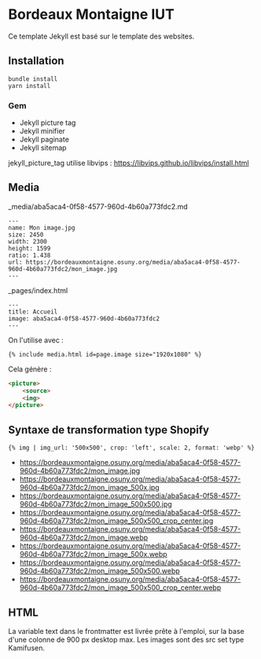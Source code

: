 # Bordeaux Montaigne IUT

Ce template Jekyll est basé sur le template des websites.

## Installation

```
bundle install
yarn install
```

### Gem

* Jekyll picture tag
* Jekyll minifier
* Jekyll paginate
* Jekyll sitemap

jekyll_picture_tag utilise libvips : https://libvips.github.io/libvips/install.html

## Media

_media/aba5aca4-0f58-4577-960d-4b60a773fdc2.md

```
---
name: Mon image.jpg
size: 2450
width: 2300
height: 1599
ratio: 1.438
url: https://bordeauxmontaigne.osuny.org/media/aba5aca4-0f58-4577-960d-4b60a773fdc2/mon_image.jpg
---
```

_pages/index.html

```
---
title: Accueil
image: aba5aca4-0f58-4577-960d-4b60a773fdc2
---
```

On l'utilise avec :

```
{% include media.html id=page.image size="1920x1080" %}
```

Cela génère :

```html
<picture>
    <source>
    <img>
</picture>
```

## Syntaxe de transformation type Shopify

```
{% img | img_url: '500x500', crop: 'left', scale: 2, format: 'webp' %}
```

- https://bordeauxmontaigne.osuny.org/media/aba5aca4-0f58-4577-960d-4b60a773fdc2/mon_image.jpg
- https://bordeauxmontaigne.osuny.org/media/aba5aca4-0f58-4577-960d-4b60a773fdc2/mon_image_500x.jpg
- https://bordeauxmontaigne.osuny.org/media/aba5aca4-0f58-4577-960d-4b60a773fdc2/mon_image_500x500.jpg
- https://bordeauxmontaigne.osuny.org/media/aba5aca4-0f58-4577-960d-4b60a773fdc2/mon_image_500x500_crop_center.jpg
- https://bordeauxmontaigne.osuny.org/media/aba5aca4-0f58-4577-960d-4b60a773fdc2/mon_image.webp
- https://bordeauxmontaigne.osuny.org/media/aba5aca4-0f58-4577-960d-4b60a773fdc2/mon_image_500x.webp
- https://bordeauxmontaigne.osuny.org/media/aba5aca4-0f58-4577-960d-4b60a773fdc2/mon_image_500x500.webp
- https://bordeauxmontaigne.osuny.org/media/aba5aca4-0f58-4577-960d-4b60a773fdc2/mon_image_500x500_crop_center.webp

## HTML

La variable text dans le frontmatter est livrée prête à l'emploi, sur la base d'une colonne de 900 px desktop max. Les images sont des src set type Kamifusen.
